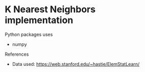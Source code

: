 # K Nearest Neighbors implementation

Python packages uses
* numpy

References
* Data used: https://web.stanford.edu/~hastie/ElemStatLearn/